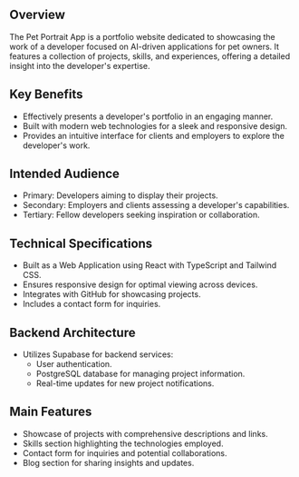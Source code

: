 ## Overview
The Pet Portrait App is a portfolio website dedicated to showcasing the work of a developer focused on AI-driven applications for pet owners. It features a collection of projects, skills, and experiences, offering a detailed insight into the developer's expertise.

## Key Benefits
- Effectively presents a developer's portfolio in an engaging manner.
- Built with modern web technologies for a sleek and responsive design.
- Provides an intuitive interface for clients and employers to explore the developer's work.

## Intended Audience
- Primary: Developers aiming to display their projects.
- Secondary: Employers and clients assessing a developer's capabilities.
- Tertiary: Fellow developers seeking inspiration or collaboration.

## Technical Specifications
- Built as a Web Application using React with TypeScript and Tailwind CSS.
- Ensures responsive design for optimal viewing across devices.
- Integrates with GitHub for showcasing projects.
- Includes a contact form for inquiries.

## Backend Architecture
- Utilizes Supabase for backend services:
  - User authentication.
  - PostgreSQL database for managing project information.
  - Real-time updates for new project notifications.

## Main Features
- Showcase of projects with comprehensive descriptions and links.
- Skills section highlighting the technologies employed.
- Contact form for inquiries and potential collaborations.
- Blog section for sharing insights and updates.
